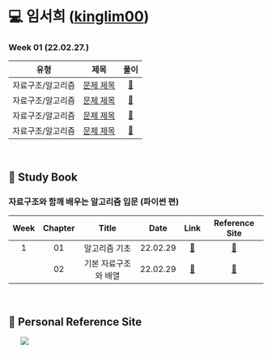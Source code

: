 # 💻 임서희 ([kinglim00](github.com/kinglim00))
### Week 01 (22.02.27.)
| 유형 | 제목 | 풀이 |
| :---: | :---: | :---: |
| 자료구조/알고리즘 | <a href="">문제 제목</a>  | <a href="">🔗</a> |
| 자료구조/알고리즘 | <a href="">문제 제목</a>  | <a href="">🔗</a> |
| 자료구조/알고리즘 | <a href="">문제 제목</a>  | <a href="">🔗</a> |
| 자료구조/알고리즘 | <a href="">문제 제목</a>  | <a href="">🔗</a> |

<br>

## 📍 Study Book
### 자료구조와 함깨 배우는 알고리즘 입문 (파이썬 편)
| Week | Chapter | Title | Date | Link | Reference Site |
| :---: | :---: | :---: | :---: | :---: | :---: |
| 1 | 01 | 알고리즘 기초 | 22.02.29 | <a href="">🔗</a> | <a href="">:bookmark:</a> |
|  | 02 | 기본 자료구조와 배열 | 22.02.29 | <a href="">🔗</a> | <a href="">:bookmark:</a> |

<br>

## 📍 Personal Reference Site
&nbsp;&nbsp;&nbsp;&nbsp;&nbsp; <a href="https://blog.naver.com/tldtodthd52"><img src="https://img.shields.io/badge/Naver-03C75A?style=for-the-badge&logo=naver&logoColor=white"></a>
